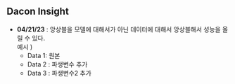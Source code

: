 ## Dacon Insight

* **04/21/23** : 앙상블을 모델에 대해서가 아닌 데이터에 대해서 앙상블해서 성능을 올릴 수 있다.    
예시 ) 
   * Data 1: 원본
   * Data 2 : 파생변수 추가
   * Data 3 : 파생변수2 추가

